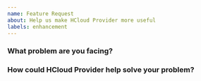 ```yaml
---
name: Feature Request
about: Help us make HCloud Provider more useful
labels: enhancement
---
```

<!--
Thank you for helping to improve HCloud Provider!

Please be sure to search for open issues before raising a new one. We use issues
for bug reports and feature requests. Please find us at https://slack.crossplane.io
for questions, support, and discussion.
-->

### What problem are you facing?
<!--
Please tell us a little about your use case - it's okay if it's hypothetical!
Leading with this context helps frame the feature request so we can ensure we
implement it sensibly.
--->

### How could HCloud Provider help solve your problem?
<!--
Let us know how you think HCloud Provider could help with your use case.
-->
